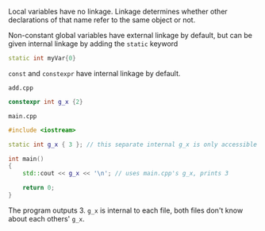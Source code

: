 
Local variables have no linkage. Linkage determines whether other declarations of that name refer to the same object or not.

Non-constant global variables have external linkage by default, but can be given internal linkage by adding the `static` keyword
```cpp
static int myVar{0}
```

`const` and `constexpr` have internal linkage by default.

`add.cpp`
```cpp
constexpr int g_x {2}
```
`main.cpp`
```cpp
#include <iostream>

static int g_x { 3 }; // this separate internal g_x is only accessible within main.cpp

int main()
{
    std::cout << g_x << '\n'; // uses main.cpp's g_x, prints 3

    return 0;
}
```
The program outputs 3. `g_x` is internal to each file, both files don't know about each others' `g_x`.
